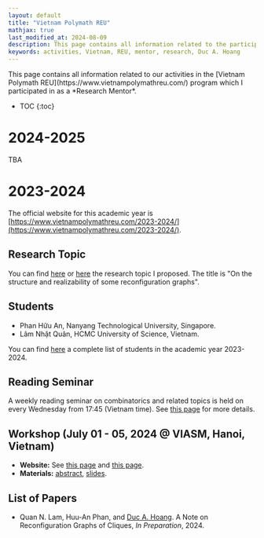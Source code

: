 ```yaml
---
layout: default
title: "Vietnam Polymath REU"
mathjax: true
last_modified_at: 2024-08-09
description: This page contains all information related to the participation of Duc A. Hoang in Vietnam-Polymath-REU 2023-2024
keywords: activities, Vietnam, REU, mentor, research, Duc A. Hoang
---
```


<div class="alert alert-info" markdown="1">
This page contains all information related to our activities in the [Vietnam Polymath REU](https://www.vietnampolymathreu.com/) program which I participated in as a *Research Mentor*.

* TOC
{:toc}
</div>

# 2024-2025

TBA

# 2023-2024

The official website for this academic year is [https://www.vietnampolymathreu.com/2023-2024/](https://www.vietnampolymathreu.com/2023-2024/).

## Research Topic

You can find [here](https://drive.google.com/file/d/10Y3BJ_vcRsilt0sFbwWvyQfq_sJr1puM/) or [here](2023-2024/ProposedTopic.pdf) the research topic I proposed. The title is "On the structure and realizability of some reconfiguration graphs".

## Students

* Phan Hữu An, Nanyang Technological University, Singapore. 
* Lâm Nhật Quân, HCMC University of Science, Vietnam.

You can find [here](https://www.vietnampolymathreu.com/2023-2024/program) a complete list of students in the academic year 2023-2024.

## Reading Seminar

A weekly reading seminar on combinatorics and related topics is held on every Wednesday from 17:45 (Vietnam time).
See [this page](https://www.vietnampolymathreu.com/2023-2024/reading-combinatorics-seminar) for more details.

## Workshop (July 01 - 05, 2024 @ VIASM, Hanoi, Vietnam)

* **Website:** See [this page](https://www.vietnampolymathreu.com/vietnam-polymath-reu-workshop) and [this page](https://viasm.edu.vn/hdkh/workshop-vietnam-polymath-reu-student-research-and-academia).
* **Materials:** [abstract]({{site.baseurl}}/events/VPR-2024/abstract.pdf), [slides]({{site.baseurl}}/events/VPR-2024/slides.pdf).

## List of Papers

* Quan N. Lam, Huu-An Phan, and <u>Duc A. Hoang</u>. A Note on Reconfiguration Graphs of Cliques, *In Preparation*, 2024.


